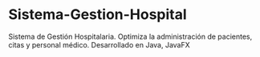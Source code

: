 # Sistema-Gestion-Hospital
Sistema de Gestión Hospitalaria.   Optimiza la administración de pacientes, citas y personal médico.   Desarrollado en Java, JavaFX

